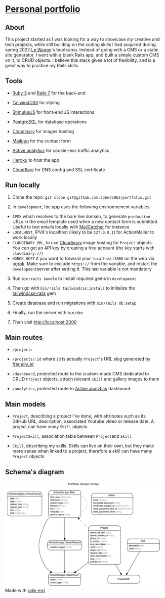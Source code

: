 # [Personal portfolio](https://www.jeanguillet.com)

## About

This project started as I was looking for a way to showcase my creative and tech projects, while still building on the coding skills I had acquired during spring 2022 [Le Wagon](https://github.com/lewagon)'s bootcamp. Instead of going with a CMS or a static site generator, I went with a blank Rails app, and built a simple custom CMS on it, to CRUD objects. I believe this stack gives a lot of flexibility, and is a great way to practice my Rails skills.

## Tools

* [Ruby 3](https://www.ruby-lang.org/en/) and [Rails 7](https://rubyonrails.org/) for the back-end

* [TailwindCSS](https://tailwindcss.com/) for styling

* [StimulusJS](https://stimulus.hotwired.dev/) for front-end JS interactions

* [PostgreSQL](https://www.postgresql.org/) for database operations

* [Cloudinary](https://cloudinary.com/) for images hosting

* [Mailgun](https://www.mailgun.com/) for the contact form

* [Active analytics](https://github.com/BaseSecrete/active_analytics) for cookie-less traffic analytics

* [Heroku](https://www.heroku.com) to host the app

* [Cloudflare](https://www.cloudflare.com) for DNS config and SSL certificate

## Run locally

1. Clone the repo: `git clone git@github.com:John35961/portfolio.git`

2. In `development`, the app uses the following environnement variables:

* `APEX` which resolves to the bare live domain, to generate `production` URLs in the email template used when a new contact form is submitted. Useful to test emails locally with [MailCatcher](https://mailcatcher.me/) for instance
* `LOCALHOST`, IPV4's localhost (likely to be `127.0.0.1`) for ActionMailer to work locally
* `CLOUDINARY_URL`, to use [Cloudinary](https://cloudinary.com/) image hosting for `Project` objects. You can get an API key by creating a free account (the key starts with `cloudinary://`)
* `NGROK_HOST` if you want to forward your `localhost:3000` on the web via [ngrok](https://ngrok.com/). Make sure to exclude `https://` from the variable, and restart the `development`server after setting it. This last variable is not mandatory

3. Run `bin/rails bundle` to install required gems in `development`

4. Then go with `bin/rails tailwindcss:install` to initialize the [tailwindcss-rails](https://github.com/rails/tailwindcss-rails) gem

5. Create database and run migrations with `bin/rails db:setup`

6. Finally, run the server with `bin/dev`

7. Then visit <http://localhost:3000>

## Main routes

* `/projects`

* `/projects/:id` where `id` is actually `Project`'s URL slug generated by [friendly_id](https://github.com/norman/friendly_id)

* `/dashboard`, protected route to the custom-made CMS dedicated to CRUD `Project` objects, attach relevant `Skill` and gallery images to them

* `/analytics`, protected route to [Active analytics](https://github.com/BaseSecrete/active_analytics) dashboard

## Main models

* `Project`, describing a project I've done, with attributes such as its GitHub URL, description, associated Youtube video or release date. A project can have many `Skill` objects

* `ProjectSkill`, association table between `Project`and `Skill`

* `Skill`, describing my skills. Skills can live on their own, but they make more sense when linked to a project, therefore a skill can have many `Project` objects

## Schema's diagram

![Schema's diagram](app/assets/images/readme/schema_diagram.jpg)
Made with [rails-erd](https://github.com/voormedia/rails-erd)
